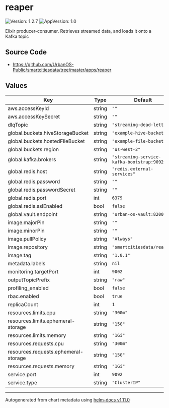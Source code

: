 # reaper

![Version: 1.2.7](https://img.shields.io/badge/Version-1.2.7-informational?style=flat-square) ![AppVersion: 1.0](https://img.shields.io/badge/AppVersion-1.0-informational?style=flat-square)

Elixir producer-consumer. Retrieves streamed data, and loads it onto a Kafka topic

## Source Code

* <https://github.com/UrbanOS-Public/smartcitiesdata/tree/master/apps/reaper>

## Values

| Key | Type | Default | Description |
|-----|------|---------|-------------|
| aws.accessKeyId | string | `""` |  |
| aws.accessKeySecret | string | `""` |  |
| dlqTopic | string | `"streaming-dead-letters"` |  |
| global.buckets.hiveStorageBucket | string | `"example-hive-bucket"` |  |
| global.buckets.hostedFileBucket | string | `"example-file-bucket"` |  |
| global.buckets.region | string | `"us-west-2"` |  |
| global.kafka.brokers | string | `"streaming-service-kafka-bootstrap:9092"` |  |
| global.redis.host | string | `"redis.external-services"` |  |
| global.redis.password | string | `""` |  |
| global.redis.passwordSecret | string | `""` |  |
| global.redis.port | int | `6379` |  |
| global.redis.sslEnabled | bool | `false` |  |
| global.vault.endpoint | string | `"urban-os-vault:8200"` |  |
| image.majorPin | string | `""` |  |
| image.minorPin | string | `""` |  |
| image.pullPolicy | string | `"Always"` |  |
| image.repository | string | `"smartcitiesdata/reaper"` |  |
| image.tag | string | `"1.0.1"` |  |
| metadata.labels | string | `nil` |  |
| monitoring.targetPort | int | `9002` |  |
| outputTopicPrefix | string | `"raw"` |  |
| profiling_enabled | bool | `false` |  |
| rbac.enabled | bool | `true` |  |
| replicaCount | int | `1` |  |
| resources.limits.cpu | string | `"300m"` |  |
| resources.limits.ephemeral-storage | string | `"15G"` |  |
| resources.limits.memory | string | `"1Gi"` |  |
| resources.requests.cpu | string | `"300m"` |  |
| resources.requests.ephemeral-storage | string | `"15G"` |  |
| resources.requests.memory | string | `"1Gi"` |  |
| service.port | int | `9092` |  |
| service.type | string | `"ClusterIP"` |  |

----------------------------------------------
Autogenerated from chart metadata using [helm-docs v1.11.0](https://github.com/norwoodj/helm-docs/releases/v1.11.0)
